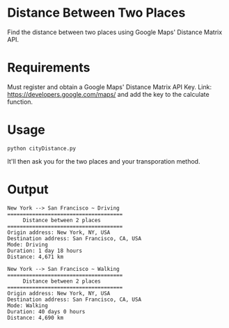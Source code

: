 # Distance Between Two Places
Find the distance between two places using Google Maps' Distance Matrix API.

# Requirements
Must register and obtain a Google Maps' Distance Matrix API Key. Link: https://developers.google.com/maps/ and add the key to the calculate function.

# Usage
```
python cityDistance.py
```
It'll then ask you for the two places and your transporation method.

# Output
```
New York --> San Francisco ~ Driving
=====================================
     Distance between 2 places       
=====================================
Origin address: New York, NY, USA
Destination address: San Francisco, CA, USA
Mode: Driving
Duration: 1 day 18 hours
Distance: 4,671 km
```
```
New York --> San Francisco ~ Walking
=====================================
     Distance between 2 places       
=====================================
Origin address: New York, NY, USA
Destination address: San Francisco, CA, USA
Mode: Walking
Duration: 40 days 0 hours
Distance: 4,690 km
```
